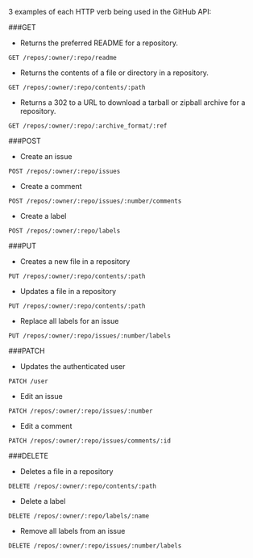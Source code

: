 3 examples of each HTTP verb being used in the GitHub API:

###GET
- Returns the preferred README for a repository.
```
GET /repos/:owner/:repo/readme
```

- Returns the contents of a file or directory in a repository.
```
GET /repos/:owner/:repo/contents/:path
```

- Returns a 302 to a URL to download a tarball or zipball archive for a repository.
```
GET /repos/:owner/:repo/:archive_format/:ref
```


###POST
- Create an issue
```
POST /repos/:owner/:repo/issues
```

- Create a comment
```
POST /repos/:owner/:repo/issues/:number/comments
```

- Create a label
```
POST /repos/:owner/:repo/labels
```

###PUT
- Creates a new file in a repository
```
PUT /repos/:owner/:repo/contents/:path
```

- Updates a file in a repository
```
PUT /repos/:owner/:repo/contents/:path
```

- Replace all labels for an issue
```
PUT /repos/:owner/:repo/issues/:number/labels
```

###PATCH
- Updates the authenticated user
```
PATCH /user
```

- Edit an issue
```
PATCH /repos/:owner/:repo/issues/:number
```

- Edit a comment
```
PATCH /repos/:owner/:repo/issues/comments/:id
```

###DELETE
- Deletes a file in a repository
```
DELETE /repos/:owner/:repo/contents/:path
```

- Delete a label
```
DELETE /repos/:owner/:repo/labels/:name
```

- Remove all labels from an issue
```
DELETE /repos/:owner/:repo/issues/:number/labels
```
